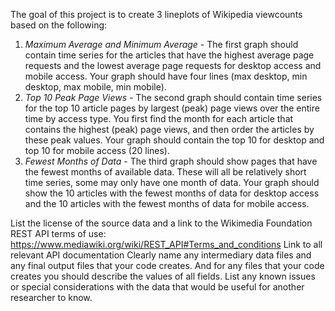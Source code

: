 The goal of this project is to create 3 lineplots of Wikipedia viewcounts based on the following:
1. *Maximum Average and Minimum Average* - The first graph should contain time series for the articles that have the highest average page requests and the lowest average page requests for desktop access and mobile access. Your graph should have four lines (max desktop, min desktop, max mobile, min mobile).
2. *Top 10 Peak Page Views* - The second graph should contain time series for the top 10 article pages by largest (peak) page views over the entire time by access type. You first find the month for each article that contains the highest (peak) page views, and then order the articles by these peak values. Your graph should contain the top 10 for desktop and top 10 for mobile access (20 lines).
3. *Fewest Months of Data* - The third graph should show pages that have the fewest months of available data. These will all be relatively short time series, some may only have one month of data. Your graph should show the 10 articles with the fewest months of data for desktop access and the 10 articles with the fewest months of data for mobile access.

List the license of the source data and a link to the Wikimedia Foundation REST API terms of use: https://www.mediawiki.org/wiki/REST_API#Terms_and_conditions
Link to all relevant API documentation
Clearly name any intermediary data files and any final output files that your code creates. And for any files that your code creates you should describe the values of all fields.
List any known issues or special considerations with the data that would be useful for another researcher to know. 
